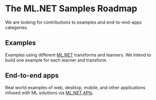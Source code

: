 # The ML.NET Samples Roadmap

We are looking for contributions to examples and end-to-end-apps categories.

## Examples
Examples using different [ML.NET](https://www.microsoft.com/net/learn/apps/machine-learning-and-ai/ml-dotnet) transforms and learners. We intend to build one example for each learner and transform.

## End-to-end apps
Real world examples of web, desktop, mobile, and other applications infused with ML solutions via [ML.NET APIs](https://docs.microsoft.com/dotnet/api/?view=ml-dotnet).